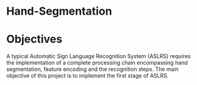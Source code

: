 # Hand-Segmentation

# Objectives 
  A typical Automatic Sign Language Recognition System (ASLRS) requires the 
implementation of a complete processing chain encompassing hand segmentation, feature encoding 
and the recognition steps. The main objective of this project is to implement the first stage of 
ASLRS.
